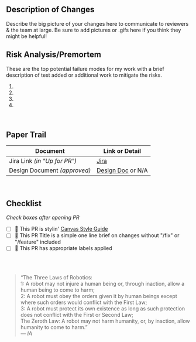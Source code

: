 ## Description of Changes

Describe the big picture of your changes here to communicate to reviewers & the team at large. Be sure to add pictures or .gifs here if you think they might be helpful! 
</br>

## Risk Analysis/Premortem

These are the top potential failure modes for my work with a brief description of test added or additional work to mitigate the risks. 

1. 
2.
3.
4.
</br>

## Paper Trail

**Document** | **Link or Detail**
------------ | -------------
Jira Link *(in "Up for PR")* | [Jira](Link)
Design Document *(approved)* | [Design Doc](Link) or N/A
</br>

## Checklist
*Check boxes after opening PR*

- [ ] :scroll: This PR is stylin' [Canvas Style Guide](https://sites.google.com/a/canvas.technology/engineering/software-development/coding-style)
- [ ] :speech_balloon: This PR Title is a simple one line brief on changes without "/fix" or "/feature" included
- [ ] :flags: This PR has appropriate labels applied
</br>
</br>

>“The Three Laws of Robotics:  
>1: A robot may not injure a human being or, through inaction, allow a human being to come to harm;  
>2: A robot must obey the orders given it by human beings except where such orders would conflict with the First Law;  
>3: A robot must protect its own existence as long as such protection does not conflict with the First or Second Law;  
>The Zeroth Law: A robot may not harm humanity, or, by inaction, allow humanity to come to harm.”  
*― IA*
